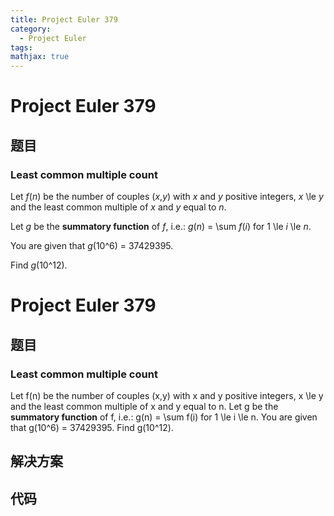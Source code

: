 ```yaml
---
title: Project Euler 379
category:
  - Project Euler
tags:
mathjax: true
---
```

<escape><!-- more --></escape>
    
# Project Euler 379
## 题目
### Least common multiple count



Let <var>f</var>(<var>n</var>) be the number of couples (<var>x</var>,<var>y</var>) with <var>x</var> and <var>y</var> positive integers, <var>x</var> \le <var>y</var> and the least common multiple of <var>x</var> and <var>y</var> equal to <var>n</var>.


Let <var>g</var> be the <b>summatory function</b> of <var>f</var>, i.e.: 
<var>g</var>(<var>n</var>) = \sum <var>f</var>(<var>i</var>)  for 1 \le <var>i</var> \le <var>n</var>.


You are given that <var>g</var>(10^6) = 37429395.


Find <var>g</var>(10^12).









# Project Euler 379
## 题目
### Least common multiple count

Let f(n) be the number of couples (x,y) with x and y positive integers, x \le y and the least common multiple of x and y equal to n.
Let g be the <b>summatory function</b> of f, i.e.: g(n) = \sum f(i)  for 1 \le i \le n.
You are given that g(10^6) = 37429395.
Find g(10^12).


## 解决方案


## 代码


